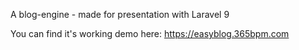 
<p>A blog-engine - made for presentation with Laravel 9</p>

<p>You can find it's working demo here: <a href="https://easyblog.365bpm.com">https://easyblog.365bpm.com</a>
